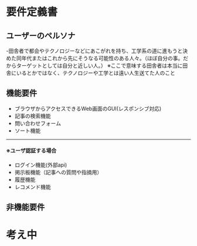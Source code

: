 # 要件定義書

## ユーザーのペルソナ
-田舎者で都会やテクノロジーなどにあこがれを持ち、工学系の道に進もうと決めた同年代またはこれから先にそうなる可能性のある人々。（ほぼ自分の事。だからターゲットとしては自分と近しい人。）
※ここで意味する田舎者は本当に田舎にいるとかではなく、テクノロジーや工学とは遠い人生送てた人のこと

## 機能要件
- ブラウザからアクセスできるWeb画面のGUI(レスポンシブ対応)
- 記事の検索機能
- 問い合わせフォーム
- ソート機能

---

#### ※ユーザ認証する場合
- ログイン機能(外部api)
- 掲示板機能（記事への質問や指摘用）
- 履歴機能
- レコメンド機能

## 非機能要件

# 考え中
